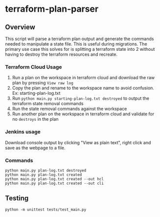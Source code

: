 
# terraform-plan-parser

## Overview

This script will parse a terraform plan output and generate the commands needed to manipulate a state file. This is useful during migrations. 
The primary use case this solves for is splitting a terraform state into 2 without having to destroy the terraform resources and recreate.

### Terraform Cloud Usage

1. Run a plan on the workspace in terraform cloud and download the raw plan by pressing `View raw log`
2. Copy the plan and rename to the workspace name to avoid confusion. Ex: starting-plan-log.txt
3. Run `python main.py starting-plan-log.txt destroyed` to output the terraform state removal commands
4. Run the state removal commands against the workspace
5. Run another plan on the workspace in terraform cloud and validate for no `destroys` in the plan


### Jenkins usage
Download console output by clicking "View as plain text", right click and save as the webpage to a file.

### Commands
```
python main.py plan-log.txt destroyed
python main.py plan-log.txt created
python main.py plan-log.txt created --out hcl
python main.py plan-log.txt created --out cli
```

## Testing

```
python -m unittest tests/test_main.py
```
